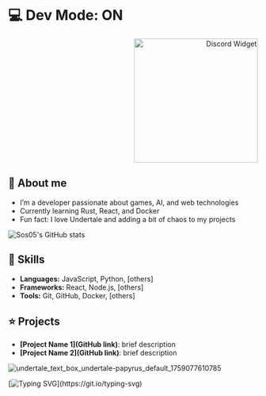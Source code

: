 # 💻 Dev Mode: ON

<p align="right">
  <a href="https://discord.com/users/563382607727820801">
    <img src="https://discord.c99.nl/widget/theme-3/563382607727820801.png" alt="Discord Widget" width="250"/>
  </a>
</p>

## 🔎 About me
- I’m a developer passionate about games, AI, and web technologies
- Currently learning Rust, React, and Docker
- Fun fact: I love Undertale and adding a bit of chaos to my projects

![Sos05's GitHub stats](https://github-readme-stats.vercel.app/api?username=Sos05&show_icons=true&theme=tokyonight)

## 🎯 Skills
- **Languages:** JavaScript, Python, [others]  
- **Frameworks:** React, Node.js, [others]  
- **Tools:** Git, GitHub, Docker, [others]  

## ⭐ Projects
- **[Project Name 1](GitHub link)**: brief description  
- **[Project Name 2](GitHub link)**: brief description  

![undertale_text_box_undertale-papyrus_default_1759077610785](https://github.com/user-attachments/assets/c084734e-b9c6-4ea4-81f6-0e89ebaad5db)

[![Typing SVG](https://readme-typing-svg.demolab.com/?pause=2500&speed=50&lines=Get+out+of+here.;There%E2%80%99s+nothing+down+here.;Why+are+you+waiting%3F;Stop.+Seriously.;Think+there%E2%80%99s+a+feature%3F+Nope.;Just+plain+text.;Wow,+you%E2%80%99re+committed.+Respect%E2%80%A6;Still+here%3F+You+wasted+your+time.)](https://git.io/typing-svg)
